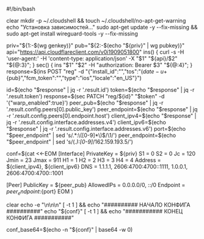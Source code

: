 #!/bin/bash

clear
mkdir -p ~/.cloudshell && touch ~/.cloudshell/no-apt-get-warning
echo "Установка зависимостей..."
sudo apt-get update -y --fix-missing && sudo apt-get install wireguard-tools -y --fix-missing

priv="${1:-$(wg genkey)}"
pub="${2:-$(echo "${priv}" | wg pubkey)}"
api="https://api.cloudflareclient.com/v0i1909051800"
ins() { curl -s -H 'user-agent:' -H 'content-type: application/json' -X "$1" "${api}/$2" "${@:3}"; }
sec() { ins "$1" "$2" -H "authorization: Bearer $3" "${@:4}"; }
response=$(ins POST "reg" -d "{\"install_id\":\"\",\"tos\":\"$(date -u +%FT%T.000Z)\",\"key\":\"${pub}\",\"fcm_token\":\"\",\"type\":\"ios\",\"locale\":\"en_US\"}")

id=$(echo "$response" | jq -r '.result.id')
token=$(echo "$response" | jq -r '.result.token')
response=$(sec PATCH "reg/${id}" "$token" -d '{"warp_enabled":true}')
peer_pub=$(echo "$response" | jq -r '.result.config.peers[0].public_key')
peer_endpoint=$(echo "$response" | jq -r '.result.config.peers[0].endpoint.host')
client_ipv4=$(echo "$response" | jq -r '.result.config.interface.addresses.v4')
client_ipv6=$(echo "$response" | jq -r '.result.config.interface.addresses.v6')
port=$(echo "$peer_endpoint" | sed 's/.*:\([0-9]*\)$/\1/')
peer_endpoint=$(echo "$peer_endpoint" | sed 's/\(.*\):[0-9]*/162.159.193.5/')

conf=$(cat <<-EOM
[Interface]
PrivateKey = ${priv}
S1 = 0
S2 = 0
Jc = 120
Jmin = 23
Jmax = 911
H1 = 1
H2 = 2
H3 = 3
H4 = 4
Address = ${client_ipv4}, ${client_ipv6}
DNS = 1.1.1.1, 2606:4700:4700::1111, 1.0.0.1, 2606:4700:4700::1001

[Peer]
PublicKey = ${peer_pub}
AllowedIPs = 0.0.0.0/0, ::/0
Endpoint = ${peer_endpoint}:${port}
EOM
)

clear
echo -e "\n\n\n"
[ -t 1 ] && echo "########## НАЧАЛО КОНФИГА ##########"
echo "${conf}"
[ -t 1 ] && echo "########### КОНЕЦ КОНФИГА ###########"

conf_base64=$(echo -n "${conf}" | base64 -w 0)


<!---
FinnEndman/FinnEndman is a ✨ special ✨ repository because its `README.md` (this file) appears on your GitHub profile.
You can click the Preview link to take a look at your changes.
--->

